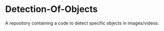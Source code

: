 # Detection-Of-Objects
A repository containing a code to detect specific objects in images/videos. 
